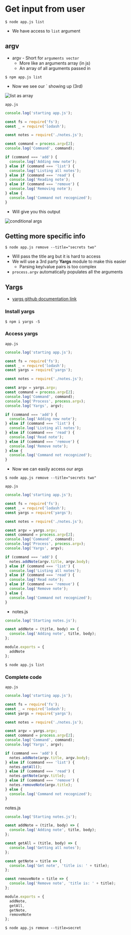 # Get input from user

`$ node app.js list`

* We have access to `list` argument

## argv
* argv - Short for `arguments vector`
    - More like an arguments array (in js)
    - An array of all arguments passed in

`$ npm app.js list`

* Now we see our ` showing up (3rd)

![list as array](https://i.imgur.com/daAmQzx.png)

`app.js`

```js
console.log('starting app.js');

const fs = require('fs');
const _ = require('lodash');

const notes = require('./notes.js');

const command = process.argv[2];
console.log('Command', command);

if (command === 'add') {
  console.log('Adding new note');
} else if (command === 'list') {
  console.log('Listing all notes');
} else if (command === 'read') {
  console.log('Reading note');
} else if (command === 'remove') {
  console.log('Removing note');
} else {
  console.log('Command not recognized');
}
```

* Will give you this output

![conditional args](https://i.imgur.com/d24yqC1.png)

## Getting more specific info
`$ node app.js remove --title="secrets two"`

* Will pass the title arg but it is hard to access
* We will use a 3rd party **Yargs** module to make this easier
    - Parsing key/value pairs is too complex
* `process.argv` automatically populates all the arguments

## Yargs
* [yargs github documentation link](https://github.com/yargs/yargs)

### Install yargs
`$ npm i yargs -S`

### Access yargs
`app.js`

```js
console.log('starting app.js');

const fs = require('fs');
const _ = require('lodash');
const yargs = require('yargs');

const notes = require('./notes.js');

const argv = yargs.argv;
const command = process.argv[2];
console.log('Command', command);
console.log('Process', process.argv);
console.log('Yargs', argv);

if (command === 'add') {
  console.log('Adding new note');
} else if (command === 'list') {
  console.log('Listing all notes');
} else if (command === 'read') {
  console.log('Read note');
} else if (command === 'remove') {
  console.log('Remove note');
} else {
  console.log('Command not recognized');
}
```

* Now we can easily access our args

`$ node app.js remove --title="secrets two"`

`app.js`

```js
console.log('starting app.js');

const fs = require('fs');
const _ = require('lodash');
const yargs = require('yargs');

const notes = require('./notes.js');

const argv = yargs.argv;
const command = process.argv[2];
console.log('Command', command);
console.log('Process', process.argv);
console.log('Yargs', argv);

if (command === 'add') {
  notes.addNote(argv.title, argv.body);
} else if (command === 'list') {
  console.log('Listing all notes');
} else if (command === 'read') {
  console.log('Read note');
} else if (command === 'remove') {
  console.log('Remove note');
} else {
  console.log('Command not recognized');
}
```

* notes.js

```js
console.log('Starting notes.js');

const addNote = (title, body) => {
  console.log('Adding note', title, body);
};

module.exports = {
  addNote
};
```

`$ node app.js list`

### Complete code
`app.js`

```js
console.log('starting app.js');

const fs = require('fs');
const _ = require('lodash');
const yargs = require('yargs');

const notes = require('./notes.js');

const argv = yargs.argv;
const command = process.argv[2];
console.log('Command', command);
console.log('Yargs', argv);

if (command === 'add') {
  notes.addNote(argv.title, argv.body);
} else if (command === 'list') {
  notes.getAll();
} else if (command === 'read') {
  notes.getNote(argv.title);
} else if (command === 'remove') {
  notes.removeNote(argv.title);
} else {
  console.log('Command not recognized');
}
```

notes.js

```js
console.log('Starting notes.js');

const addNote = (title, body) => {
  console.log('Adding note', title, body);
};

const getAll = (title, body) => {
  console.log('Getting all notes');
};

const getNote = title => {
  console.log('Get note', 'title is: ' + title);
};

const removeNote = title => {
  console.log('Remove note', 'title is: ' + title);
};

module.exports = {
  addNote,
  getAll,
  getNote,
  removeNote
};
```

`$ node app.js remove --title=secret`




